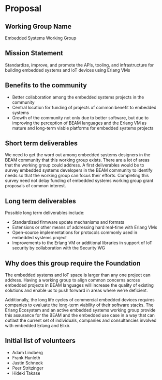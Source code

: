 # Proposal

## Working Group Name

Embedded Systems Working Group

## Mission Statement

Standardize, improve, and promote the APIs, tooling, and infrastructure for
building embedded systems and IoT devices using Erlang VMs

## Benefits to the community

* Better collaboration among the embedded systems projects in the community
* Central location for funding of projects of common benefit to embedded systems
* Growth of the community not only due to better software, but due to improving
  the perception of BEAM languages and the Erlang VM as mature and long-term
  viable platforms for embedded systems projects

## Short term deliverables

We need to get the word out among embedded systems designers in the BEAM
community that this working group exists. There are a lot of areas that the
working group could address. A first deliverables would be to survey embedded
systems developers in the BEAM community to identify needs so that the working
group can focus their efforts. Completing this survey need not delay funding of
embedded systems working group grant proposals of common interest.

## Long term deliverables

Possible long term deliverables include:

* Standardized firmware update mechanisms and formats
* Extensions or other means of addressing hard real-time with Erlang VMs
* Open-source implementations for protocols commonly used in embedded systems
  project
* Improvements to the Erlang VM or additional libraries in support of IoT
  security by collaboration with the Security WG

## Why does this group require the Foundation

The embedded systems and IoT space is larger than any one project can address.
Having a working group to align common concerns across embedded projects in BEAM
languages will increase the quality of existing solutions and enable us to push
forward in areas where we're deficient.

Additionally, the long life cycles of commercial embedded devices requires
companies to evaluate the long-term viability of their software stacks. The
Erlang Ecosystem and an active embedded systems working group provide this
assurance for the BEAM and the embedded use case in a way that can outlast the
current set of individuals, companies and consultancies involved with embedded
Erlang and Elixir.

## Initial list of volunteers

* Adam Lindberg
* Frank Hunleth
* Justin Schneck
* Peer Stritzinger
* Hideki Takase
